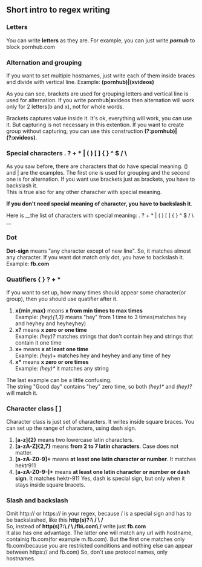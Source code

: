 ## Short intro to regex writing
### Letters
You can write **letters** as they are. For example, you can just write _**pornub**_ to block pornhub.com

### Alternation and grouping
If you want to set multiple hostnames, just write each of them inside braces and divide with vertical line.
Example: __(pornhub)|(xvideos)__

As you can see, brackets are used for grouping letters and vertical line is used for alternation. If you write pornhu**b**|**x**videos then alternation will work only for 2 letters(b and x), not for whole words.

Brackets captures value inside it. It's ok, everything will work, you can use it. But capturing is not necessary in this extention. If you want to create group without capturing, you can use this construction __(?:pornhub)|(?:xvideos)__. 

### Special characters . ? + * | ( ) [ ] { } ^ $ / \ 
As you saw before, there are characters that do have special meaning. () and | are the examples.
The first one is used for grouping and the second one is for alternation. If you want use brackets just as brackets, you have to backslash it.  
This is true also for any other characher with special meaning. 

__If you don't need special meaning of character, you have to backslash it__.

Here is __the list of characters with special meaning: . ? + * | ( ) [ ] { } ^ $ / \ __ 

### Dot
**Dot-sign** means "any character except of new line". So, it matches almost any character. If you want dot match only dot, you have to backslash it. Example: __fb\.com__

### Quatifiers { } ? + * 
If you want to set up, how many times should appear some character(or group), then you should use quatifier after it.
1. __x{min,max}__ means __x from min times to max times__  
Example: _(hey){1,3}_ means "hey" from 1 time to 3 times(matches hey and heyhey and heyheyhey)
2. __x?__ means __x zero or one time__  
Example: _(hey)?_  matches strings that don't contain hey and strings that contain it one time
3. __x+__ means __x at least one time__  
Example: _(hey)+_ matches hey and heyhey and any time of hey
4. __x*__ means __x zero or ore times__  
Example: _(hey)*_ it matches any string

The last example can be a little confusing.  
The string "Good day" contains "hey" zero time, so both _(hey)*_ and _(hey)?_ will match it.


### Character class [ ]
Character class is just set of characters. It writes inside square braces. You can set up the range of characters, using dash sign.
1. __[a-z]{2}__ means two lowercase latin characters.
2. __[a-zA-Z]{2,7}__ means __from 2 to 7 latin characters__. Case does not matter.
3. __[a-zA-Z0-9]+__ means __at least one latin character or number__. It matches hektr911
4. __[a-zA-Z0-9\-]+__ means __at least one latin character or number or dash sign__. It matches hektr-911
Yes, dash is special sign, but only when it stays inside square bracets.

### Slash and backslash
Omit http:// or https:// in your regex, because / is a special sign and has to be backslashed, like this __http(s)?:\\ / \\ /__   
So, instead of __http(s)?:\\ / \\ /fb\\.com\ /__ write just __fb\.com__   
It also has one advantage. The latter one will match any url with hostname, containig fb.com(for example m.fb.com). 
But the first one matches only fb.com(because you are restricted conditions and nothing else can appear between https:// and fb.com) 
So, don't use protocol names, only hostnames.
